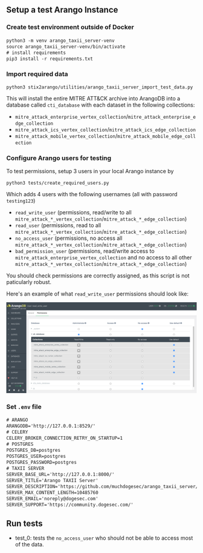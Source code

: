 
## Setup a test Arango Instance

### Create test environment outside of Docker

```shell
python3 -m venv arango_taxii_server-venv
source arango_taxii_server-venv/bin/activate
# install requirements
pip3 install -r requirements.txt
```

### Import required data

```shell
python3 stix2arango/utilities/arango_taxii_server_import_test_data.py
```

This will install the entire MITRE ATT&CK archive into ArangoDB into a database called `cti_database` with each dataset in the following collections:

* `mitre_attack_enterprise_vertex_collection`/`mitre_attack_enterprise_edge_collection`
* `mitre_attack_ics_vertex_collection`/`mitre_attack_ics_edge_collection`
* `mitre_attack_mobile_vertex_collection`/`mitre_attack_mobile_edge_collection`

### Configure Arango users for testing

To test permissions, setup 3 users in your local Arango instance by 

```shell
python3 tests/create_required_users.py
```

Which adds 4 users with the following usernames (all with password `testing123`)

* `read_write_user` (permissions, read/write to all `mitre_attack_*_vertex_collection`/`mitre_attack_*_edge_collection`)
* `read_user` (permissions, read to all `mitre_attack_*_vertex_collection`/`mitre_attack_*_edge_collection`)
* `no_access_user` (permissions, no access all `mitre_attack_*_vertex_collection`/`mitre_attack_*_edge_collection`)
* `bad_permission_user` (permissions, read/write access to `mitre_attack_enterprise_vertex_collection` and no access to all other `mitre_attack_*_vertex_collection`/`mitre_attack_*_edge_collection`)

You should check permissions are correctly assigned, as this script is not paticularly robust.

Here's an example of what `read_write_user` permissions should look like:

![](example_permissions.png)


### Set `.env` file

```
# ARANGO
ARANGODB='http://127.0.0.1:8529/'
# CELERY
CELERY_BROKER_CONNECTION_RETRY_ON_STARTUP=1
# POSTGRES
POSTGRES_DB=postgres
POSTGRES_USER=postgres
POSTGRES_PASSWORD=postgres
# TAXII SERVER
SERVER_BASE_URL='http://127.0.0.1:8000/'
SERVER_TITLE='Arango TAXII Server'
SERVER_DESCRIPTION='https://github.com/muchdogesec/arango_taxii_server/'
SERVER_MAX_CONTENT_LENGTH=10485760
SERVER_EMAIL='noreply@dogesec.com'
SERVER_SUPPORT='https://community.dogesec.com/'
```

## Run tests

* test_0: tests the `no_access_user` who should not be able to access most of the data.


